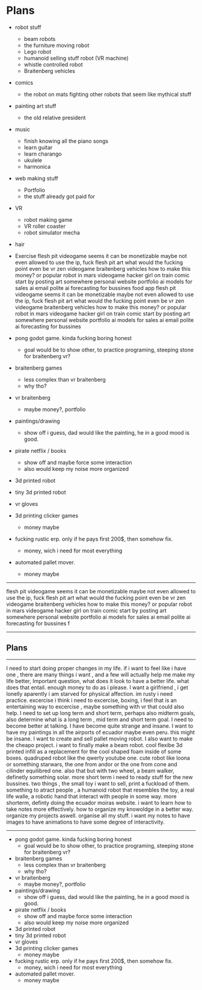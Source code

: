 # Plans 
- robot stuff
	- beam robots 
	- the furniture moving robot
	- Lego robot
	- humanoid selling stuff robot (VR machine)
	- whistle controlled robot
	- Braitenberg vehicles
- comics
	- the robot on mats fighting other robots that seem like mythical stuff
- painting art stuff
	- the old relative president
- music
	- finish knowing all the piano songs
	- learn guitar
	- learn charango
	- ukulele
	- harmonica
- web making stuff
	- Portfolio
	- the stuff already got paid for
- VR
	- robot making game
	- VR roller coaster
	- robot simulator mecha 
- hair 
- Exercise
flesh pit videogame
	seems it can be monetizable
	maybe not even allowed to use the ip, fuck
flesh pit art
	what would the fucking point even be
vr zen videogame braitenberg vehicles
	how to make this money? or popular
robot in mars videogame
hacker girl on train comic
	start by posting art somewhere
personal website
	portfolio
ai models for sales
ai email polite
ai forecasting for bussines
food app
flesh pit videogame
	seems it can be monetizable
	maybe not even allowed to use the ip, fuck
flesh pit art
	what would the fucking point even be
vr zen videogame braitenberg vehicles
	how to make this money? or popular
robot in mars videogame
hacker girl on train comic
	start by posting art somewhere
personal website
	portfolio
ai models for sales
ai email polite
ai forecasting for bussines

- pong godot game. kinda fucking boring honest
	- goal would be to show other, to practice programing, steeping stone for braitenberg vr?
- braitenberg games
	- less complex than vr braitenberg
	- why tho?
- vr braitenberg
	- maybe money?, portfolio
- paintings/drawing
	- show off i guess, dad would like the painting, he in a good mood is good.
- pirate netflix / books
	- show off and maybe force some interaction
	- also would keep my noise more organized
- 3d printed robot
- tiny 3d printed robot
- vr gloves
- 3d printing clicker games
	- money maybe
- fucking rustic erp. only if he pays first 200$, then somehow fix. 
	- money, wich i need for most everything
- automated pallet mover. 
	- money maybe
----
flesh pit videogame
	seems it can be monetizable
	maybe not even allowed to use the ip, fuck
flesh pit art
	what would the fucking point even be
vr zen videogame braitenberg vehicles
	how to make this money? or popular
robot in mars videogame
hacker girl on train comic
	start by posting art somewhere
personal website
	portfolio
ai models for sales
ai email polite
ai forecasting for bussines
f

---

## Plans
---
I need to start doing proper changes in my life. if i want to feel like i have one , there are many things i want , and a few will actually help me make my life better, Important question, what does it look to have a better life. what does that entail. enough money to do as i please.  I want a girlfriend , i get lonelly aparently i am starved for physical affection. im rusty i need practice. excercise i think i need to excercise, boxing, i feel that is an entertaining way to excercise , maybe something with vr that could also help. I need to set up long term and short term, perhaps also midterm goals, also determine what is a long term , mid term and short term goal. I need to become better at talking. I have become quite strange and insane. I want to have my paintings in all the airports of ecuador maybe even peru. this might be insane. I want to create and sell pallet moving robot. I also want to make the cheapo project. i want to finally make a beam robot. cool flexibe 3d printed infill as a replacement for the cool shaped foam inside of some boxes. quadruped robot like the qwerty youtube one. cute robot like loona or something starwars, the one from andor or the one from cone and cilinder equilibred one. also that but with two wheel, a beam walker, definetly something solar. more short term i need to ready stuff for the new bussines. two things , the small toy i want to sell, print a fuckload of them. something to atract people , a humanoid robot that resembles the toy, a real life walle, a robotic hand that interact with people in some way. more shorterm, definty doing the ecuador moiras website. i want to learn how to take notes more effectively. how to organize my knowoldge in a better way. organize my projects aswell. organise all my stuff. i want my notes to have images to have animations to have some degree of interactivity. 

---
- pong godot game. kinda fucking boring honest
	- goal would be to show other, to practice programing, steeping stone for braitenberg vr?
- braitenberg games
	- less complex than vr braitenberg
	- why tho?
- vr braitenberg
	- maybe money?, portfolio
- paintings/drawing
	- show off i guess, dad would like the painting, he in a good mood is good.
- pirate netflix / books
	- show off and maybe force some interaction
	- also would keep my noise more organized
- 3d printed robot
- tiny 3d printed robot
- vr gloves
- 3d printing clicker games
	- money maybe
- fucking rustic erp. only if he pays first 200$, then somehow fix. 
	- money, wich i need for most everything
- automated pallet mover. 
	- money maybe
 